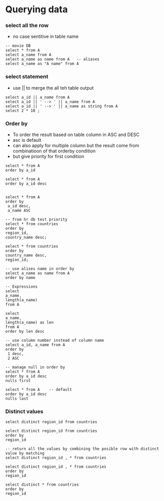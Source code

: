 # Querying data
### select all the row
- no case sentitive in table name 
```
-- movie DB
select * from A
select a_name from A
select a_name as name from A   -- aliases
select a_name as "A name" from A
```
### select statement
- use || to merge the all teh table output
```
select a_id || a_name from A
select a_id || ' --> ' || a_name from A
select a_id || ' --> ' || a_name as string from A
select 2 * 10 ;
```
### Order by
- To order the result based on table column in ASC and DESC
- asc is default
- can also apply for multiple column but the result come from combinatioon of that orderby condition
- but give priority for first condition
```
select * from A
order by a_id

select * from A
order by a_id desc


select * from A
order by
 a_id desc,
 a_name ASC

-- from hr db test priority
select * from countries
order by 
region_id,
country_name desc;

select * from countries
order by 
country_name desc,
region_id;

-- use alises name in order by
select a_name as name from A
order by name

-- Expressions
select
a_name,
length(a_name)
from A

select
a_name,
length(a_name) as len
from A
order by len desc

-- use column number instead of column name
select a_id, a_name from A
order by
 1 desc,
 2 ASC

-- manage null in order by
select * from A
order by a_id desc
nulls first

select * from A    -- default
order by a_id desc
nulls last            

```

### Distinct values
```
select distinct region_id from countries

select distinct region_id from countries
order by 
region_id

-- return all the values by combining the posible row with distinct value by matching
select distinct region_id , * from countries

select distinct region_id , * from countries
order by 
region_id

select distinct * from countries
order by 
region_id
```

